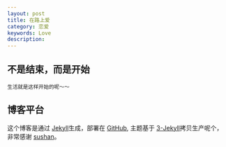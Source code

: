 ```yaml
---
layout: post
title: 在路上爱
category: 恋爱
keywords: Love
description:
---
```


## 不是结束，而是开始
    生活就是这样开始的呢～～


## 博客平台

这个博客是通过 [Jekyll](http://jekyllrb.com/)生成，部署在 [GitHub](https://pages/github.com), 主题基于 [3-Jekyll](https://github.com/P233/3-Jekyll)拷贝生产呢个，非常感谢 [sushan](https://github.com/sushan)。


